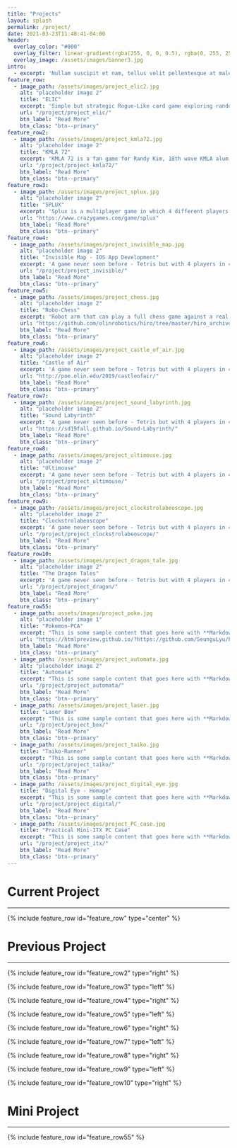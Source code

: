 ```yaml
---
title: "Projects"
layout: splash
permalink: /project/
date: 2021-03-23T11:48:41-04:00
header:
  overlay_color: "#000"
  overlay_filter: linear-gradient(rgba(255, 0, 0, 0.5), rgba(0, 255, 255, 0.5))
  overlay_image: /assets/images/banner3.jpg
intro: 
  - excerpt: 'Nullam suscipit et nam, tellus velit pellentesque at malesuada, enim eaque. Quis nulla, netus tempor in diam gravida tincidunt, *proin faucibus* voluptate felis id sollicitudin. Centered with `type="center"`'
feature_row:
  - image_path: /assets/images/project_elic2.jpg
    alt: "placeholder image 2"
    title: "ELIC"
    excerpt: 'Simple but strategic Rogue-Like card game exploring randomly generated worlds with combination of cards'
    url: "/project/project_elic/"
    btn_label: "Read More"
    btn_class: "btn--primary"
feature_row2:
  - image_path: /assets/images/project_kmla72.jpg
    alt: "placeholder image 2"
    title: "KMLA 72"
    excerpt: 'KMLA 72 is a fan game for Randy Kim, 18th wave KMLA alum. You have to survive as Randy for 3 days without being kicked out'
    url: "/project/project_kmla72/"
    btn_label: "Read More"
    btn_class: "btn--primary"
feature_row3:
  - image_path: /assets/images/project_splux.jpg
    alt: "placeholder image 2"
    title: "SPLUX"
    excerpt: 'Splux is a multiplayer game in which 4 different players try to conquer earth using blocks'
    url: "https://www.crazygames.com/game/splux"
    btn_label: "Read More"
    btn_class: "btn--primary"
feature_row4:
  - image_path: /assets/images/project_invisible_map.jpg
    alt: "placeholder image 2"
    title: "Invisible Map - IOS App Development"
    excerpt: 'A game never seen before - Tetris but with 4 players in 4 different directions'
    url: "/project/project_invisible/"
    btn_label: "Read More"
    btn_class: "btn--primary"
feature_row5:
  - image_path: /assets/images/project_chess.jpg
    alt: "placeholder image 2"
    title: "Robo-Chess"
    excerpt: 'Robot arm that can play a full chess game against a real human player'
    url: "https://github.com/olinrobotics/hiro/tree/master/hiro_archive/Fall_2018/chess"
    btn_label: "Read More"
    btn_class: "btn--primary"
feature_row6:
  - image_path: /assets/images/project_castle_of_air.jpg
    alt: "placeholder image 2"
    title: "Castle of Air"
    excerpt: 'A game never seen before - Tetris but with 4 players in 4 different directions'
    url: "http://poe.olin.edu/2019/castleofair/"
    btn_label: "Read More"
    btn_class: "btn--primary"
feature_row7:
  - image_path: /assets/images/project_sound_labyrinth.jpg
    alt: "placeholder image 2"
    title: "Sound Labyrinth"
    excerpt: 'A game never seen before - Tetris but with 4 players in 4 different directions'
    url: "https://sd19fall.github.io/Sound-Labyrinth/"
    btn_label: "Read More"
    btn_class: "btn--primary"
feature_row8:
  - image_path: /assets/images/project_ultimouse.jpg
    alt: "placeholder image 2"
    title: "Ultimouse"
    excerpt: 'A game never seen before - Tetris but with 4 players in 4 different directions'
    url: "/project/project_ultimouse/"
    btn_label: "Read More"
    btn_class: "btn--primary"
feature_row9:
  - image_path: /assets/images/project_clockstrolabeoscope.jpg
    alt: "placeholder image 2"
    title: "Clockstrolabeoscope"
    excerpt: 'A game never seen before - Tetris but with 4 players in 4 different directions'
    url: "/project/project_clockstrolabeoscope/"
    btn_label: "Read More"
    btn_class: "btn--primary"
feature_row10:
  - image_path: /assets/images/project_dragon_tale.jpg
    alt: "placeholder image 2"
    title: "The Dragon Tales"
    excerpt: 'A game never seen before - Tetris but with 4 players in 4 different directions'
    url: "/project/project_dragon/"
    btn_label: "Read More"
    btn_class: "btn--primary"
feature_row55:
  - image_path: assets/images/project_poke.jpg
    alt: "placeholder image 1"
    title: "Pokemon-PCA"
    excerpt: "This is some sample content that goes here with **Markdown** formatting."
    url: "https://htmlpreview.github.io/?https://github.com/SeunguLyu/Pokemon_PCA/blob/master/pokemon_type_pca_html.html"
    btn_label: "Read More"
    btn_class: "btn--primary"
  - image_path: /assets/images/project_automata.jpg
    alt: "placeholder image 2"
    title: "Automata"
    excerpt: "This is some sample content that goes here with **Markdown** formatting."
    url: "/project/project_automata/"
    btn_label: "Read More"
    btn_class: "btn--primary"
  - image_path: /assets/images/project_laser.jpg
    title: "Laser Box"
    excerpt: "This is some sample content that goes here with **Markdown** formatting."
    url: "/project/project_box/"
    btn_label: "Read More"
    btn_class: "btn--primary"
  - image_path: /assets/images/project_taiko.jpg
    title: "Taiko-Runner"
    excerpt: "This is some sample content that goes here with **Markdown** formatting."
    url: "/project/project_taiko/"
    btn_label: "Read More"
    btn_class: "btn--primary"
  - image_path: /assets/images/project_digital_eye.jpg
    title: "Digital Eye - Homage"
    excerpt: "This is some sample content that goes here with **Markdown** formatting."
    url: "/project/project_digital/"
    btn_label: "Read More"
    btn_class: "btn--primary"
  - image_path: /assets/images/project_PC_case.jpg
    title: "Practical Mini-ITX PC Case"
    excerpt: "This is some sample content that goes here with **Markdown** formatting."
    url: "/project/project_itx/"
    btn_label: "Read More"
    btn_class: "btn--primary"
---
```


# Current Project
***

{% include feature_row id="feature_row" type="center" %}

# Previous Project
***

{% include feature_row id="feature_row2" type="right" %}

{% include feature_row id="feature_row3" type="left" %}

{% include feature_row id="feature_row4" type="right" %}

{% include feature_row id="feature_row5" type="left" %}

{% include feature_row id="feature_row6" type="right" %}

{% include feature_row id="feature_row7" type="left" %}

{% include feature_row id="feature_row8" type="right" %}

{% include feature_row id="feature_row9" type="left" %}

{% include feature_row id="feature_row10" type="right" %}

# Mini Project
***

{% include feature_row id="feature_row55" %}